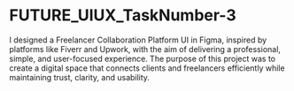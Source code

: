 # FUTURE_UIUX_TaskNumber-3
I designed a Freelancer Collaboration Platform UI in Figma, inspired by platforms like Fiverr and Upwork, with the aim of delivering a professional, simple, and user-focused experience. The purpose of this project was to create a digital space that connects clients and freelancers efficiently while maintaining trust, clarity, and usability.
